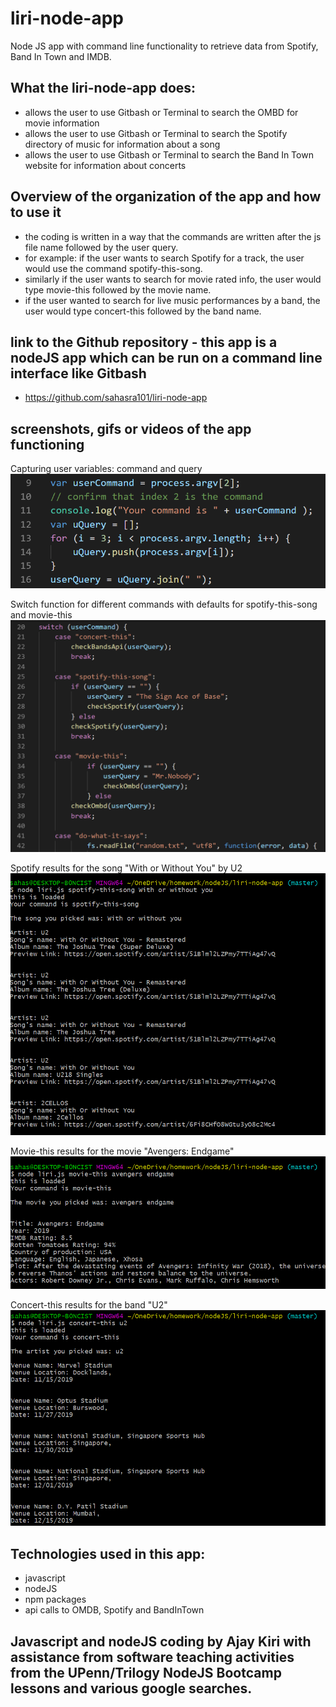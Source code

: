 # liri-node-app
Node JS app with command line functionality to retrieve data from Spotify, Band In Town and IMDB.

## What the liri-node-app does:
* allows the user to use Gitbash or Terminal to search the OMBD for movie information
* allows the user to use Gitbash or Terminal to search the Spotify directory of music for information about a song
* allows the user to use Gitbash or Terminal to search the Band In Town website for information about concerts

## Overview of the organization of the app and how to use it
* the coding is written in a way that the commands are written after the js file name followed by the user query.
* for example: if the user wants to search Spotify for a track, the user would use the command spotify-this-song.
* similarly if the user wants to search for movie rated info, the user would type movie-this followed by the movie name.
* if the user wanted to search for live music performances by a band, the user would type concert-this followed by the band name.

## link to the Github repository - this app is a nodeJS app which can be run on a command line interface like Gitbash
* https://github.com/sahasra101/liri-node-app

## screenshots, gifs or videos of the app functioning

Capturing user variables: command and query
![Capturing user variables: command and query](assets/images/codeCapturesCommandandQuery.png)

Switch function for different commands with defaults for spotify-this-song and movie-this
![Switch function for different commands](assets/images/switchFunction.png)

Spotify results for the song "With or Without You" by U2
![Spotify the song "With or Without You"](assets/images/spotifyWithorWithoutYouU2.png)

Movie-this results for the movie "Avengers: Endgame"
![Movie-this the movie "Avengers: Endgame"](assets/images/movie-thisAvengersEndgame.png)

Concert-this results for the band "U2"
![Concert-this the band U2"](assets/images/concert-thisU2.png)

## Technologies used in this app:
* javascript
* nodeJS
* npm packages
* api calls to OMDB, Spotify and BandInTown

## Javascript and nodeJS coding by Ajay Kiri with assistance from software teaching activities from the UPenn/Trilogy NodeJS Bootcamp lessons and various google searches. 